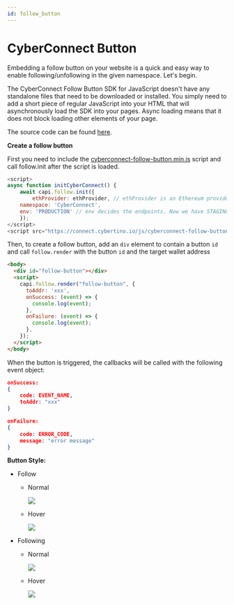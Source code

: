 ```yaml
---
id: follow_button
---
```


# CyberConnect Button

Embedding a follow button on your website is a quick and easy way to enable following/unfollowing in the given namespace. Let's begin.

The CyberConnect Follow Button SDK for JavaScript doesn't have any standalone files that need to be downloaded or installed. You simply need to add a short piece of regular JavaScript into your HTML that will asynchronously load the SDK into your pages. Async loading means that it does not block loading other elements of your page.

The source code can be found [here](https://github.com/cyberconnecthq/follow-button).

**Create a follow button**

First you need to include the [cyberconnect-follow-button.min.js](https://connect.cybertino.io/js/cyberconnect-follow-button.min.js) script and call follow.init after the script is loaded.

```js
<script>
async function initCyberConnect() {
    await capi.follow.init({
        ethProvider: ethProvider, // ethProvider is an Ethereum provider
	namespace: 'CyberConnect',
	env: 'PRODUCTION' // env decides the endpoints. Now we have STAGING and PRODUCTION. The default value is PRODUCTION
    });
</script>
<script src="https://connect.cybertino.io/js/cyberconnect-follow-button.min.js" defer onload="initCyberConnect"></script>
```

Then, to create a follow button, add an `div` element to contain a button `id` and call `follow.render` with the button `id` and the target wallet address

```html
<body>
  <div id="follow-button"></div>
  <script>
    capi.follow.render("follow-button", {
      toAddr: 'xxx',
      onSuccess: (event) => {
        console.log(event);
      },
      onFailure: (event) => {
        console.log(event);
      },
    });
  </script>
</body>
```

When the button is triggered, the callbacks will be called with the following event object:

```json
onSuccess:
{
    code: EVENT_NAME,
    toAddr: "xxx"
}

onFailure:
{
    code: ERROR_CODE,
    message: "error message"
}
```

**Button Style:**
* Follow
  * Normal

    ![](https://user-images.githubusercontent.com/17503721/143494393-d397246e-0901-4026-aa8a-666515ad6cc5.png)
  * Hover

    ![](https://user-images.githubusercontent.com/17503721/143494572-598b1e0a-9c76-4f61-83d0-f25e589ef66e.png)
* Following
  * Normal

    ![](https://user-images.githubusercontent.com/17503721/143494432-3206ef20-9e1f-49d9-a27c-104044d6cd52.png)
  * Hover

    ![](https://user-images.githubusercontent.com/17503721/143494445-8ac2abdc-9725-4921-a236-52655f52a54a.png)
